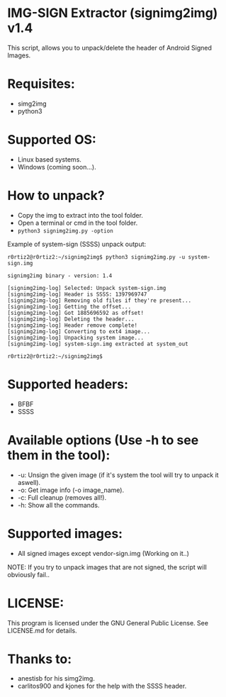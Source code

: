 IMG-SIGN Extractor (signimg2img) v1.4
=====================================
This script, allows you to unpack/delete the header of Android Signed Images.

Requisites:
=====================================
* simg2img
* python3

Supported OS:
=====================================
* Linux based systems.
* Windows (coming soon...).

How to unpack?
=====================================
* Copy the img to extract into the tool folder.
* Open a terminal or cmd in the tool folder.
* ```python3 signimg2img.py -option```

Example of system-sign (SSSS) unpack output:
```
r0rtiz2@r0rtiz2:~/signimg2img$ python3 signimg2img.py -u system-sign.img

signimg2img binary - version: 1.4

[signimg2img-log] Selected: Unpack system-sign.img
[signimg2img-log] Header is SSSS: 1397969747
[signimg2img-log] Removing old files if they're present...
[signimg2img-log] Getting the offset...
[signimg2img-log] Got 1885696592 as offset!
[signimg2img-log] Deleting the header...
[signimg2img-log] Header remove complete!
[signimg2img-log] Converting to ext4 image...
[signimg2img-log] Unpacking system image...
[signimg2img-log] system-sign.img extracted at system_out

r0rtiz2@r0rtiz2:~/signimg2img$ 
```

Supported headers:
=====================================
* BFBF
* SSSS

Available options (Use -h to see them in the tool):
=====================================
* -u: Unsign the given image (if it's system the tool will try to unpack it aswell).
* -o: Get image info (-o image_name).
* -c: Full cleanup (removes all!).
* -h: Show all the commands.

Supported images:
=====================================
* All signed images except vendor-sign.img (Working on it..)

NOTE: If you try to unpack images that are not signed, the script will obviously fail..

LICENSE:
=====================================
This program is licensed under the GNU General Public License. See LICENSE.md for details.

Thanks to:
=====================================
* anestisb for his simg2img.
* carlitos900 and kjones for the help with the SSSS header.

